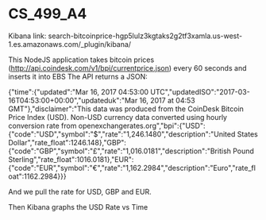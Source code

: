 # CS_499_A4
Kibana link: search-bitcoinprice-hgp5lulz3kgtaks2g2tf3xamla.us-west-1.es.amazonaws.com/_plugin/kibana/

This NodeJS application takes bitcoin prices (http://api.coindesk.com/v1/bpi/currentprice.json) every 60 seconds and inserts it into EBS
The API returns a JSON:

{"time":{"updated":"Mar 16, 2017 04:53:00 UTC","updatedISO":"2017-03-16T04:53:00+00:00","updateduk":"Mar 16, 2017 at 04:53 GMT"},"disclaimer":"This data was produced from the CoinDesk Bitcoin Price Index (USD). Non-USD currency data converted using hourly conversion rate from openexchangerates.org","bpi":{"USD":{"code":"USD","symbol":"&#36;","rate":"1,246.1480","description":"United States Dollar","rate_float":1246.148},"GBP":{"code":"GBP","symbol":"&pound;","rate":"1,016.0181","description":"British Pound Sterling","rate_float":1016.0181},"EUR":{"code":"EUR","symbol":"&euro;","rate":"1,162.2984","description":"Euro","rate_float":1162.2984}}}


And we pull the rate for USD, GBP and EUR.

Then Kibana graphs the USD Rate vs Time 
